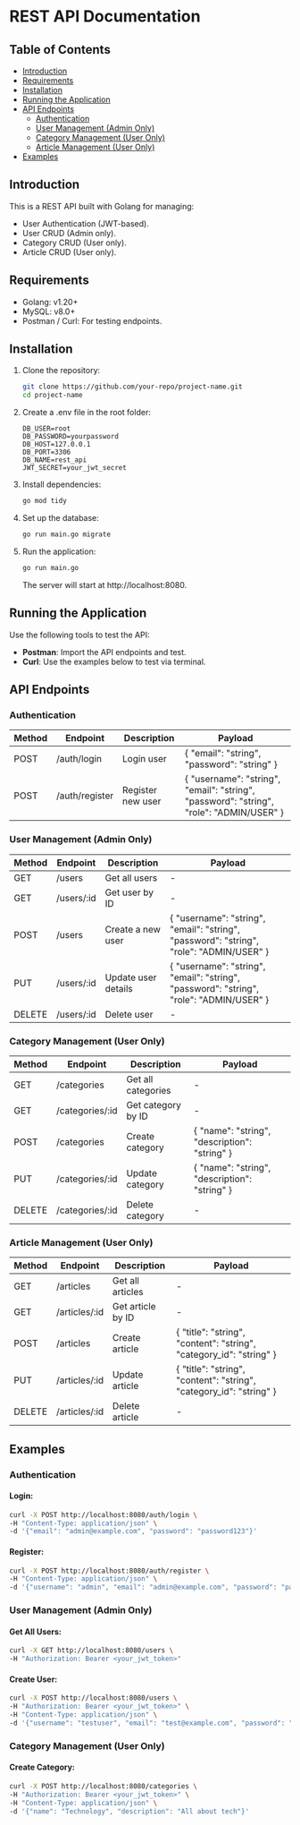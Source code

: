 # REST API Documentation

## Table of Contents

- [Introduction](#introduction)
- [Requirements](#requirements)
- [Installation](#installation)
- [Running the Application](#running-the-application)
- [API Endpoints](#api-endpoints)
  - [Authentication](#authentication)
  - [User Management (Admin Only)](#user-management-admin-only)
  - [Category Management (User Only)](#category-management-user-only)
  - [Article Management (User Only)](#article-management-user-only)
- [Examples](#examples)

## Introduction

This is a REST API built with Golang for managing:

- User Authentication (JWT-based).
- User CRUD (Admin only).
- Category CRUD (User only).
- Article CRUD (User only).

## Requirements

- Golang: v1.20+
- MySQL: v8.0+
- Postman / Curl: For testing endpoints.

## Installation

1. Clone the repository:

   ```bash
   git clone https://github.com/your-repo/project-name.git
   cd project-name
   ```

2. Create a .env file in the root folder:

   ```plaintext
   DB_USER=root
   DB_PASSWORD=yourpassword
   DB_HOST=127.0.0.1
   DB_PORT=3306
   DB_NAME=rest_api
   JWT_SECRET=your_jwt_secret
   ```

3. Install dependencies:

   ```bash
   go mod tidy
   ```

4. Set up the database:

   ```bash
   go run main.go migrate
   ```

5. Run the application:

   ```bash
   go run main.go
   ```

   The server will start at http://localhost:8080.

## Running the Application

Use the following tools to test the API:

- **Postman**: Import the API endpoints and test.
- **Curl**: Use the examples below to test via terminal.

## API Endpoints

### Authentication

| Method | Endpoint       | Description       | Payload                                                                                 |
| ------ | -------------- | ----------------- | --------------------------------------------------------------------------------------- |
| POST   | /auth/login    | Login user        | { "email": "string", "password": "string" }                                             |
| POST   | /auth/register | Register new user | { "username": "string", "email": "string", "password": "string", "role": "ADMIN/USER" } |

### User Management (Admin Only)

| Method | Endpoint   | Description         | Payload                                                                                 |
| ------ | ---------- | ------------------- | --------------------------------------------------------------------------------------- |
| GET    | /users     | Get all users       | -                                                                                       |
| GET    | /users/:id | Get user by ID      | -                                                                                       |
| POST   | /users     | Create a new user   | { "username": "string", "email": "string", "password": "string", "role": "ADMIN/USER" } |
| PUT    | /users/:id | Update user details | { "username": "string", "email": "string", "password": "string", "role": "ADMIN/USER" } |
| DELETE | /users/:id | Delete user         | -                                                                                       |

### Category Management (User Only)

| Method | Endpoint        | Description        | Payload                                       |
| ------ | --------------- | ------------------ | --------------------------------------------- |
| GET    | /categories     | Get all categories | -                                             |
| GET    | /categories/:id | Get category by ID | -                                             |
| POST   | /categories     | Create category    | { "name": "string", "description": "string" } |
| PUT    | /categories/:id | Update category    | { "name": "string", "description": "string" } |
| DELETE | /categories/:id | Delete category    | -                                             |

### Article Management (User Only)

| Method | Endpoint      | Description       | Payload                                                             |
| ------ | ------------- | ----------------- | ------------------------------------------------------------------- |
| GET    | /articles     | Get all articles  | -                                                                   |
| GET    | /articles/:id | Get article by ID | -                                                                   |
| POST   | /articles     | Create article    | { "title": "string", "content": "string", "category_id": "string" } |
| PUT    | /articles/:id | Update article    | { "title": "string", "content": "string", "category_id": "string" } |
| DELETE | /articles/:id | Delete article    | -                                                                   |

## Examples

### Authentication

#### Login:

```bash
curl -X POST http://localhost:8080/auth/login \
-H "Content-Type: application/json" \
-d '{"email": "admin@example.com", "password": "password123"}'

```

#### Register:

```bash
curl -X POST http://localhost:8080/auth/register \
-H "Content-Type: application/json" \
-d '{"username": "admin", "email": "admin@example.com", "password": "password123", "role": "ADMIN"}'

```

### User Management (Admin Only)

#### Get All Users:

```bash
curl -X GET http://localhost:8080/users \
-H "Authorization: Bearer <your_jwt_token>"

```

#### Create User:

```bash
curl -X POST http://localhost:8080/users \
-H "Authorization: Bearer <your_jwt_token>" \
-H "Content-Type: application/json" \
-d '{"username": "testuser", "email": "test@example.com", "password": "password", "role": "USER"}'

```

### Category Management (User Only)

#### Create Category:

```bash
curl -X POST http://localhost:8080/categories \
-H "Authorization: Bearer <your_jwt_token>" \
-H "Content-Type: application/json" \
-d '{"name": "Technology", "description": "All about tech"}'

```
